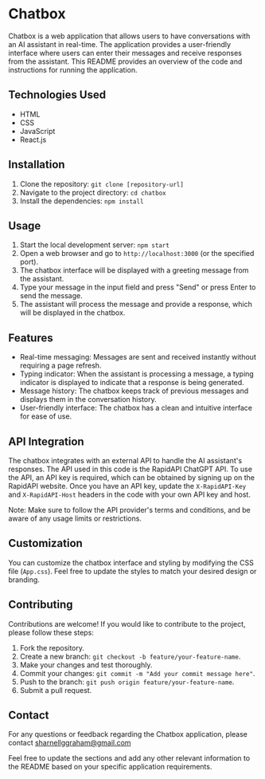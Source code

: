 # Chatbox

Chatbox is a web application that allows users to have conversations with an AI assistant in real-time. The application provides a user-friendly interface where users can enter their messages and receive responses from the assistant. This README provides an overview of the code and instructions for running the application.




## Technologies Used

- HTML
- CSS
- JavaScript
- React.js

## Installation

1. Clone the repository: `git clone [repository-url]`
2. Navigate to the project directory: `cd chatbox`
3. Install the dependencies: `npm install`

## Usage

1. Start the local development server: `npm start`
2. Open a web browser and go to `http://localhost:3000` (or the specified port).
3. The chatbox interface will be displayed with a greeting message from the assistant.
4. Type your message in the input field and press "Send" or press Enter to send the message.
5. The assistant will process the message and provide a response, which will be displayed in the chatbox.

## Features

- Real-time messaging: Messages are sent and received instantly without requiring a page refresh.
- Typing indicator: When the assistant is processing a message, a typing indicator is displayed to indicate that a response is being generated.
- Message history: The chatbox keeps track of previous messages and displays them in the conversation history.
- User-friendly interface: The chatbox has a clean and intuitive interface for ease of use.

## API Integration

The chatbox integrates with an external API to handle the AI assistant's responses. The API used in this code is the RapidAPI ChatGPT API. To use the API, an API key is required, which can be obtained by signing up on the RapidAPI website. Once you have an API key, update the `X-RapidAPI-Key` and `X-RapidAPI-Host` headers in the code with your own API key and host.

Note: Make sure to follow the API provider's terms and conditions, and be aware of any usage limits or restrictions.

## Customization

You can customize the chatbox interface and styling by modifying the CSS file (`App.css`). Feel free to update the styles to match your desired design or branding.

## Contributing

Contributions are welcome! If you would like to contribute to the project, please follow these steps:

1. Fork the repository.
2. Create a new branch: `git checkout -b feature/your-feature-name`.
3. Make your changes and test thoroughly.
4. Commit your changes: `git commit -m "Add your commit message here"`.
5. Push to the branch: `git push origin feature/your-feature-name`.
6. Submit a pull request.





## Contact

For any questions or feedback regarding the Chatbox application, please contact sharnellggraham@gmail.com

Feel free to update the sections and add any other relevant information to the README based on your specific application requirements.
